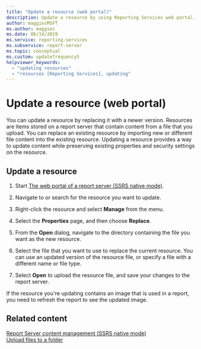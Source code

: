 ```yaml
---
title: "Update a resource (web portal)"
description: Update a resource by using Reporting Services web portal. Replace an existing resource by importing new or different file content into the existing resource.
author: maggiesMSFT
ms.author: maggies
ms.date: 06/14/2019
ms.service: reporting-services
ms.subservice: report-server
ms.topic: conceptual
ms.custom: updatefrequency5
helpviewer_keywords:
  - "updating resources"
  - "resources [Reporting Services], updating"
---
```

# Update a resource (web portal)
  You can update a resource by replacing it with a newer version. Resources are items stored on a report server that contain content from a file that you upload. You can replace an existing resource by importing new or different file content into the existing resource. Updating a resource provides a way to update content while preserving existing properties and security settings on the resource.  
  
## Update a resource  
  
1.  Start [The web portal of a report server (SSRS native mode)](../../reporting-services/web-portal-ssrs-native-mode.md).  
  
1.  Navigate to or search for the resource you want to update.  
  
1.  Right-click the resource and select **Manage** from the menu.  
  
1.  Select the **Properties** page, and then choose **Replace**.  
  
1.  From the **Open** dialog, navigate to the directory containing the file you want as the new resource.  
  
1.  Select the file that you want to use to replace the current resource. You can use an updated version of the resource file, or specify a file with a different name or file type.  
  
7.  Select **Open** to upload the resource file, and save your changes to the report server.  
  
 If the resource you're updating contains an image that is used in a report, you need to refresh the report to see the updated image.  
  
## Related content
 [Report Server content management (SSRS native mode)](../../reporting-services/report-server/report-server-content-management-ssrs-native-mode.md)   
 [Upload files to a folder](../../reporting-services/report-server/upload-files-to-a-folder.md)   
  
